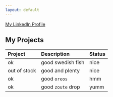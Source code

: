 ```yaml
---
layout: default
---
```


[My LinkedIn Profile](https://www.linkedin.com/in/eric-muts)

## My Projects

| Project        | Description          | Status |
|:-------------|:------------------|:------|
| ok           | good swedish fish | nice  |
| out of stock | good and plenty   | nice  |
| ok           | good `oreos`      | hmm   |
| ok           | good `zoute` drop | yumm  |


